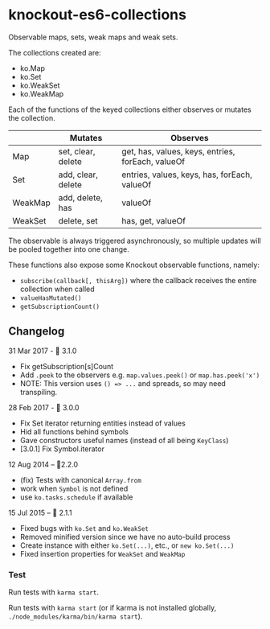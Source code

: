 # knockout-es6-collections

Observable maps, sets, weak maps and weak sets.

The collections created are:

- ko.Map
- ko.Set
- ko.WeakSet
- ko.WeakMap

Each of the functions of the keyed collections either observes or mutates
the collection.

&nbsp; | Mutates | Observes
 --- | --- | ---
 Map | set, clear, delete | get, has, values, keys, entries, forEach, valueOf
 Set | add, clear, delete | entries, values, keys, has, forEach, valueOf
 WeakMap | add, delete, has | valueOf
 WeakSet | delete, set | has, get, valueOf

The observable is always triggered asynchronously, so multiple updates will
be pooled together into one change.

These functions also expose some Knockout observable functions, namely:

- `subscribe(callback[, thisArg])` where the callback receives the entire collection when called
- `valueHasMutated()`
- `getSubscriptionCount()`


## Changelog

31 Mar 2017 - 🐠 3.1.0
- Fix getSubscription[s]Count
- Add `.peek` to the observers e.g. `map.values.peek()` or `map.has.peek('x')`
- NOTE: This version uses `() => ...` and spreads, so may need transpiling.

28 Feb 2017 -  🦐  3.0.0
- Fix Set iterator returning entities instead of values
- Hid all functions behind symbols
- Gave constructors useful names (instead of all being `KeyClass`)
- [3.0.1] Fix Symbol.iterator

12 Aug 2014 – 🌵2.2.0
- (fix) Tests with canonical `Array.from`
- work when `Symbol` is not defined
- use `ko.tasks.schedule` if available


15 Jul 2015 – 🐸  2.1.1
 - Fixed bugs with `ko.Set` and `ko.WeakSet`
 - Removed minified version since we have no auto-build process
 - Create instance with either `ko.Set(...)`, etc., or `new ko.Set(...)`
 - Fixed insertion properties for `WeakSet` and `WeakMap`

### Test

Run tests with `karma start`.

Run tests with `karma start` (or if karma is not installed globally,
  `./node_modules/karma/bin/karma start`).

